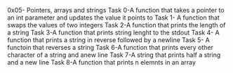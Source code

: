 0x05- Pointers, arrays and strings
Task 0-A function that takes a pointer to an int parameter and updates the value it points to
Task 1- A function that swaps the values of two integers
Task 2-A function that prints the length of a string
Task 3-A function that prints string lenght to the stdout
Task 4- A function that prints a string in reverse followed by a newline
Task 5- A functoin that reverses a string
Task 6-A function that prints every other character of a string and anew line
Task 7-A string that prints half a string and a new line
Task 8-A function that prints n elemnts in an array
